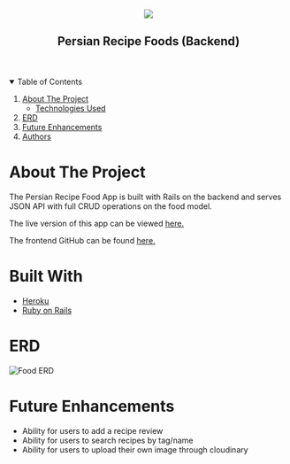 <!-- https://i.imgur.com/jabZg7z.png -->


<!-- PROJECT LOGO -->
<br />
<p align="center">
  <a href="https://github.com/Avisa-GA/persian-food-recipe-backend">
    <img src="https://i.imgur.com/jabZg7z.png " >
  </a>

  <h2 align="center">Persian Recipe Foods (Backend)</h2>
<br>
<Br>


<!-- TABLE OF CONTENTS -->
<details open="open">
  <summary>Table of Contents</summary>
  <ol>
    <li>
      <a href="#about-the-project">About The Project</a>
      <ul>
        <li><a href="#built-with">Technologies Used</a></li>
      </ul>
    </li>
    <li>
      <a href="#ERD">ERD</a>
    </li>
     <li><a href="#future-enhancements">Future Enhancements</a></li>
     <li><a href="#authors">Authors</a></li>

  </ol>
</details>

<!-- ABOUT THE PROJECT -->
# **About The Project**
The Persian Recipe Food App is built with Rails on the backend and serves JSON API with full CRUD operations on the food model.  

The live version of this app can be viewed [here.](https://cocky-aryabhata-964b73.netlify.app/)

The frontend GitHub can be found [here.](https://github.com/Avisa-GA/persian-food-recipe-frontend)

# **Built With**
* [Heroku](https://dashboard.heroku.com/apps)
* [Ruby on Rails](https://rubyonrails.org/)


# **ERD**
![Food ERD](https://i.imgur.com/Wg6YGeE.png)



# **Future Enhancements**
* Ability for users to add a recipe review
* Ability for users to search recipes by tag/name
* Ability for users to upload their own image through cloudinary
